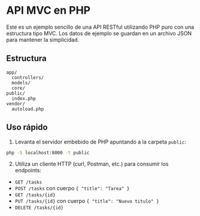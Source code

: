 # API MVC en PHP

Este es un ejemplo sencillo de una API RESTful utilizando PHP puro con una estructura tipo MVC. Los datos de ejemplo se guardan en un archivo JSON para mantener la simplicidad.

## Estructura

```
app/
  controllers/
  models/
  core/
public/
  index.php
vendor/
  autoload.php
```

## Uso rápido

1. Levanta el servidor embebido de PHP apuntando a la carpeta `public`:

```bash
php -S localhost:8000 -t public
```

2. Utiliza un cliente HTTP (curl, Postman, etc.) para consumir los endpoints:

- `GET /tasks`
- `POST /tasks` con cuerpo `{ "title": "Tarea" }`
- `GET /tasks/{id}`
- `PUT /tasks/{id}` con cuerpo `{ "title": "Nuevo titulo" }`
- `DELETE /tasks/{id}`


